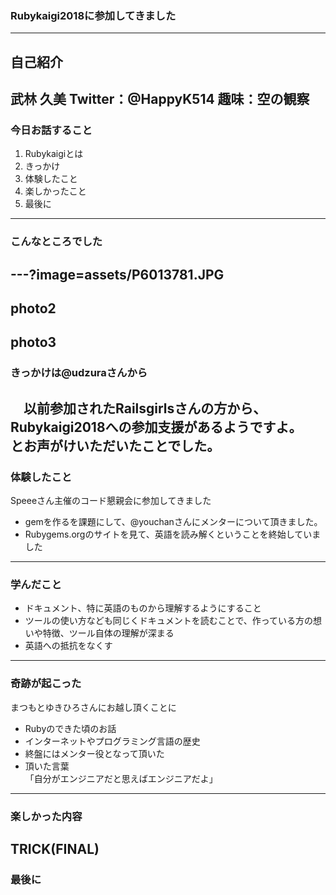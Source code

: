 ### Rubykaigi2018に参加してきました

---
自己紹介
---
武林 久美
Twitter：@HappyK514
趣味：空の観察
---
### 今日お話すること
1. Rubykaigiとは
1. きっかけ
1. 体験したこと
1. 楽しかったこと
1. 最後に
---
### こんなところでした
---?image=assets/P6013781.JPG
---
photo2
---
photo3
---
### きっかけは@udzuraさんから

　以前参加されたRailsgirlsさんの方から、<br>Rubykaigi2018への参加支援があるようですよ。<br>とお声がけいただいたことでした。
---
### 体験したこと

Speeeさん主催のコード懇親会に参加してきました

- gemを作るを課題にして、@youchanさんにメンターについて頂きました。
- Rubygems.orgのサイトを見て、英語を読み解くということを終始していました
---
### 学んだこと

- ドキュメント、特に英語のものから理解するようにすること
- ツールの使い方なども同じくドキュメントを読むことで、作っている方の想いや特徴、ツール自体の理解が深まる
- 英語への抵抗をなくす
---
### 奇跡が起こった

まつもとゆきひろさんにお越し頂くことに

- Rubyのできた頃のお話
- インターネットやプログラミング言語の歴史
- 終盤にはメンター役となって頂いた
- 頂いた言葉<br>
「自分がエンジニアだと思えばエンジニアだよ」
---
### 楽しかった内容

TRICK(FINAL)
---
### 最後に
